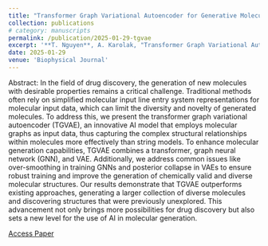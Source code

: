 ```yaml
---
title: "Transformer Graph Variational Autoencoder for Generative Molecular Design"
collection: publications
# category: manuscripts
permalink: /publication/2025-01-29-tgvae
excerpt: '**T. Nguyen**, A. Karolak, "Transformer Graph Variational Autoencoder for Generative Molecular Design," *Biophysical Journal 124, 1-9 (2025)*'
date: 2025-01-29
venue: 'Biophysical Journal'
---
```

Abstract: In the field of drug discovery, the generation of new molecules with desirable properties remains a critical challenge. Traditional methods often rely on simplified molecular input line entry system representations for molecular input data, which can limit the diversity and novelty of generated molecules. To address this, we present the transformer graph variational autoencoder (TGVAE), an innovative AI model that employs molecular graphs as input data, thus capturing the complex structural relationships within molecules more effectively than string models. To enhance molecular generation capabilities, TGVAE combines a transformer, graph neural network (GNN), and VAE. Additionally, we address common issues like over-smoothing in training GNNs and posterior collapse in VAEs to ensure robust training and improve the generation of chemically valid and diverse molecular structures. Our results demonstrate that TGVAE outperforms existing approaches, generating a larger collection of diverse molecules and discovering structures that were previously unexplored. This advancement not only brings more possibilities for drug discovery but also sets a new level for the use of AI in molecular generation.

[Access Paper](10.1016/j.bpj.2025.01.022)